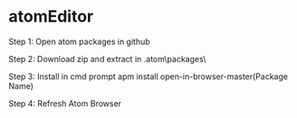 # atomEditor

Step 1: Open atom packages in github

Step 2: Download zip and extract in .atom\packages\

Step 3: Install in cmd prompt apm install open-in-browser-master(Package Name)

Step 4: Refresh Atom Browser
